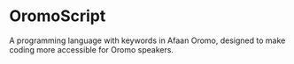 # OromoScript

A programming language with keywords in Afaan Oromo, designed to make coding more accessible for Oromo speakers.